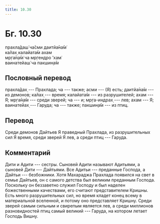 ```yaml
---
title: 10.30
---
```


# Бг. 10.30
прахла̄даш́ ча̄сми даитйа̄на̄м̇<br/>
ка̄лах̣ калайата̄м ахам<br/>
мр̣га̄н̣а̄м̇ ча мр̣гендро ’хам̇<br/>
ваинатейаш́ ча пакшин̣а̄м
## Пословный перевод

прахла̄дах̣ --- Прахлада; ча --- также; асми --- (Я) есть; даитйа̄на̄м ---
из демонов; ка̄лах̣ --- время; калайата̄м --- из разрушителей; ахам --- Я;
мр̣га̄н̣а̄м --- среди зверей; ча --- и; мр̣га-индрах̣ --- лев; ахам --- Я;
ваинатейах̣ --- Гаруда; ча --- также; пакшин̣а̄м --- из птиц.

## Перевод

Среди демонов Дайтьев Я праведный Прахлада, из разрушительных сил Я
время, среди зверей Я лев, а среди птиц --- Гаруда.

## Комментарий

Дити и Адити --- сестры. Сыновей Адити называют Адитьями, а сыновей Дити
--- Дайтьями. Все Адитьи --- преданные Господа, а Дайтьи --- безбожники.
Хотя Махараджа Прахлада появился на свет в семье Дайтьев, он с самого
детства был великим преданным Господа. Поскольку он беззаветно служил
Господу и был наделен божественными качествами, его считают
представителем Кришны. Есть много разрушительных сил, но время кладет
конец всему в материальной вселенной, и потому оно представляет Кришну.
Среди зверей самым сильным и свирепым является лев, а среди миллионов
разновидностей птиц самый великий --- Гаруда, на котором летает Господь
Вишну.
